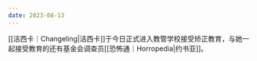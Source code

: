 ```yaml
---
date: 2023-08-13
---
```

[[洁西卡｜Changeling|洁西卡]]于今日正式进入教管学校接受矫正教育，与她一起接受教育的还有基金会调查员[[恐怖通｜Horropedia|约书亚]]。